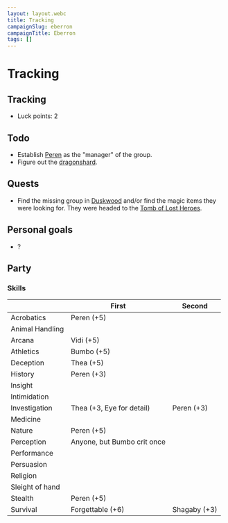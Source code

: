 ```yaml
---
layout: layout.webc
title: Tracking
campaignSlug: eberron
campaignTitle: Eberron
tags: []
---
```

# Tracking

## Tracking

- Luck points: 2

## Todo

- Establish [Peren](pcs/peren-ngintaku.md) as the "manager" of the group.
- Figure out the [dragonshard](other/dragonshards.md).

## Quests

- Find the missing group in [Duskwood](locations/duskwood.md) and/or find the magic items they were looking for. They were headed to the [Tomb of Lost Heroes](locations/tomb-of-lost-heroes.md).

## Personal goals

- ?

## Party

### Skills

|                 | First                       | Second       |
| --------------- | --------------------------- | ------------ |
| Acrobatics      | Peren (+5)                  |              |
| Animal Handling |                             |              |
| Arcana          | Vidi (+5)                   |              |
| Athletics       | Bumbo (+5)                  |              |
| Deception       | Thea (+5)                   |              |
| History         | Peren (+3)                  |              |
| Insight         |                             |              |
| Intimidation    |                             |              |
| Investigation   | Thea (+3, Eye for detail)   | Peren (+3)   |
| Medicine        |                             |              |
| Nature          | Peren (+5)                  |              |
| Perception      | Anyone, but Bumbo crit once |              |
| Performance     |                             |              |
| Persuasion      |                             |              |
| Religion        |                             |              |
| Sleight of hand |                             |              |
| Stealth         | Peren (+5)                  |              |
| Survival        | Forgettable (+6)            | Shagaby (+3) |
